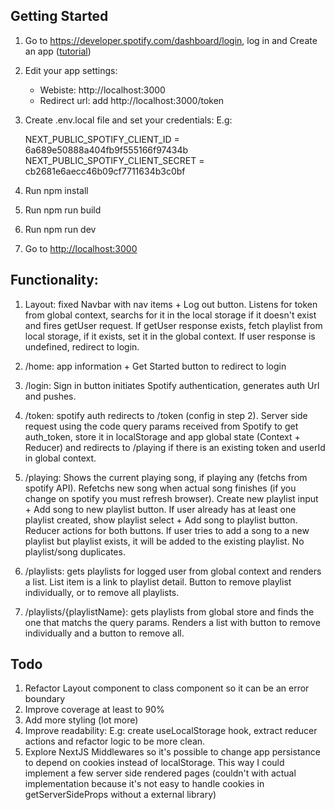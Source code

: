 ## Getting Started

1. Go to https://developer.spotify.com/dashboard/login, log in and Create an app ([tutorial](https://developer.spotify.com/documentation/general/guides/authorization/app-settings/))

2. Edit your app settings:

   - Webiste: http://localhost:3000
   - Redirect url: add http://localhost:3000/token

3. Create .env.local file and set your credentials:
   E.g:

   NEXT_PUBLIC_SPOTIFY_CLIENT_ID = 6a689e50888a404fb9f555166f97434b
   NEXT_PUBLIC_SPOTIFY_CLIENT_SECRET = cb2681e6aecc46b09cf7711634b3c0bf

4. Run npm install

5. Run npm run build

6. Run npm run dev

7. Go to [http://localhost:3000](http://localhost:3000)

## Functionality:

1. Layout: fixed Navbar with nav items + Log out button. Listens for token from global context, searchs for it in the local storage if it doesn't exist and fires getUser request. If getUser response exists, fetch playlist from local storage, if it exists, set it in the global context.
   If user response is undefined, redirect to login.

2. /home: app information + Get Started button to redirect to login

3. /login: Sign in button initiates Spotify authentication, generates auth Url and pushes.

4. /token: spotify auth redirects to /token (config in step 2). Server side request using the code query params received from Spotify to get auth_token, store it in localStorage and app global state (Context + Reducer) and redirects to /playing if there is an existing token and userId in global context.

5. /playing: Shows the current playing song, if playing any (fetchs from spotify API). Refetchs new song when actual song finishes (if you change on spotify you must refresh browser).
   Create new playlist input + Add song to new playlist button.
   If user already has at least one playlist created, show playlist select + Add song to playlist button.
   Reducer actions for both buttons. If user tries to add a song to a new playlist but playlist exists, it will be added to the existing playlist.
   No playlist/song duplicates.

6. /playlists: gets playlists for logged user from global context and renders a list. List item is a link to playlist detail. Button to remove playlist individually, or to remove all playlists.

7. /playlists/{playlistName}: gets playlists from global store and finds the one that matchs the query params. Renders a list with button to remove individually and a button to remove all.

## Todo

1. Refactor Layout component to class component so it can be an error boundary
2. Improve coverage at least to 90%
3. Add more styling (lot more)
4. Improve readability: E.g: create useLocalStorage hook, extract reducer actions and refactor logic to be more clean.
5. Explore NextJS Middlewares so it's possible to change app persistance to depend on cookies instead of localStorage. This way I could implement a few server side rendered pages (couldn't with actual implementation because it's not easy to handle cookies in getServerSideProps without a external library)
